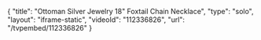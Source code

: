 {
    "title": "Ottoman Silver Jewelry 18\" Foxtail Chain Necklace",
    "type": "solo",
    "layout": "iframe-static",
    "videoId": "112336826",
    "url": "\/tvpembed\/112336826"
}